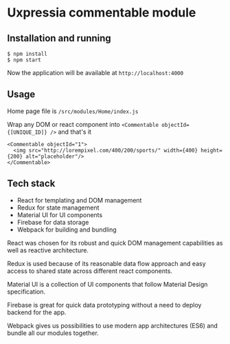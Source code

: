 # Uxpressia commentable module

## Installation and running

```
$ npm install
$ npm start
```

Now the application will be available at `http://localhost:4000`

## Usage

Home page file is `/src/modules/Home/index.js`

Wrap any DOM or react component into `<Commentable objectId={[UNIQUE_ID]} />` and that's it

```
<Commentable objectId="1">
  <img src="http://lorempixel.com/400/200/sports/" width={400} height={200} alt="placeholder"/>
</Commentable>
```

## Tech stack

- React for templating and DOM management
- Redux for state management
- Material UI for UI components
- Firebase for data storage
- Webpack for building and bundling

React was chosen for its robust and quick DOM management capabilities
as well as reactive architecture. 


Redux is used because of its reasonable data flow approach 
and easy access to shared state across different react components.

Material UI is a collection of UI components that follow Material Design specification.

Firebase is great for quick data prototyping without a need to deploy backend for the app.

Webpack gives us possibilities to use modern app architectures
(ES6) and bundle all our modules together.
